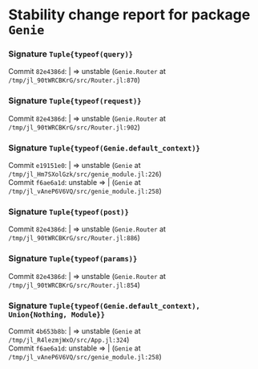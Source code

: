 # Stability change report for package `Genie`

### Signature `Tuple{typeof(query)}`

Commit `82e4386d`: | => unstable (`Genie.Router` at `/tmp/jl_90tWRCBKrG/src/Router.jl:870`)  

### Signature `Tuple{typeof(request)}`

Commit `82e4386d`: | => unstable (`Genie.Router` at `/tmp/jl_90tWRCBKrG/src/Router.jl:902`)  

### Signature `Tuple{typeof(Genie.default_context)}`

Commit `e19151e0`: | => unstable (`Genie` at `/tmp/jl_Hm7SXolGzk/src/genie_module.jl:226`)  
Commit `f6ae6a1d`: unstable => | (`Genie` at `/tmp/jl_vAneP6V6VQ/src/genie_module.jl:258`)  

### Signature `Tuple{typeof(post)}`

Commit `82e4386d`: | => unstable (`Genie.Router` at `/tmp/jl_90tWRCBKrG/src/Router.jl:886`)  

### Signature `Tuple{typeof(params)}`

Commit `82e4386d`: | => unstable (`Genie.Router` at `/tmp/jl_90tWRCBKrG/src/Router.jl:854`)  

### Signature `Tuple{typeof(Genie.default_context), Union{Nothing, Module}}`

Commit `4b653b8b`: | => unstable (`Genie` at `/tmp/jl_R4lezmjWxO/src/App.jl:324`)  
Commit `f6ae6a1d`: unstable => | (`Genie` at `/tmp/jl_vAneP6V6VQ/src/genie_module.jl:258`)  

